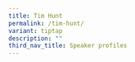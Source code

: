 ```yaml
---
title: Tim Hunt
permalink: /tim-hunt/
variant: tiptap
description: ""
third_nav_title: Speaker profiles
---
```

